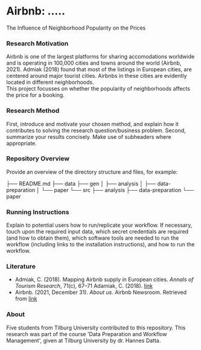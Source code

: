 # **Airbnb: .....**
The Influence of Neighborhood Popularity on the Prices

### Research Motivation
Airbnb is one of the largest platforms for sharing accomodations worldwide and is operating in 100,000 cities and towns around the world (Airbnb, 2021). Admiak (2018) found that most of the listings in European cities, are centered around major tourist cities. Airbnbs in these cities are evidently located in different neighborhoods.  
This project focusses on whether the popularity of neighborhoods affects the price for a booking.

### Research Method
First, introduce and motivate your chosen method, and explain how it contributes to solving the research question/business problem.
Second, summarize your results concisely. Make use of subheaders where appropriate.

### Repository Overview
Provide an overview of the directory structure and files, for example:

├── README.md
├── data
├── gen
│   ├── analysis
│   ├── data-preparation
│   └── paper
└── src
    ├── analysis
    ├── data-preparation
    └── paper

### Running Instructions
Explain to potential users how to run/replicate your workflow. If necessary, touch upon the required input data, which secret credentials are required (and how to obtain them), which software tools are needed to run the workflow (including links to the installation instructions), and how to run the workflow.

### Literature
- Admiak, C. (2018). Mapping Airbnb supply in European cities. *Annals of Tourism Research*, 71(c), 67–71 Adamiak, C. (2018). [link](https://doi.org/10.1016/j.annals.2018.02.008)
- Airbnb. (2021, December 31). *About us*. Airbnb Newsroom. Retrieved from [link](https://news.airbnb.com/about-us/)

### About
Five students from Tilburg University contributed to this repository. This research was part of the course 'Data Preparation and Workflow Management', given at Tilburg University by dr. Hannes Datta.
